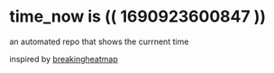 # time_now is (( 1690923600847 ))

an automated repo that shows the currnent time

inspired by [breakingheatmap](https://github.com/breakingheatmap/breakingheatmap)